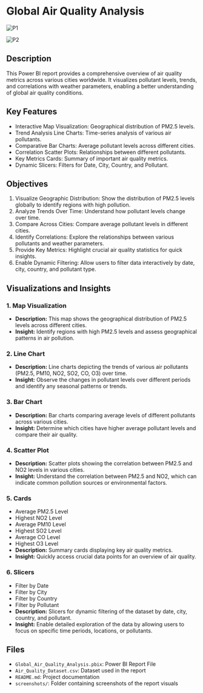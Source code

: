 # Global Air Quality Analysis

![P1](https://github.com/user-attachments/assets/e75df31a-535f-4388-b834-07629db3ca45)

![P2](https://github.com/user-attachments/assets/828ebdc6-6145-42f5-860d-c961766fdddf)

## Description
This Power BI report provides a comprehensive overview of air quality metrics across various cities worldwide. It visualizes pollutant levels, trends, and correlations with weather parameters, enabling a better understanding of global air quality conditions.

## Key Features
- Interactive Map Visualization: Geographical distribution of PM2.5 levels.
- Trend Analysis Line Charts: Time-series analysis of various air pollutants.
- Comparative Bar Charts: Average pollutant levels across different cities.
- Correlation Scatter Plots: Relationships between different pollutants.
- Key Metrics Cards: Summary of important air quality metrics.
- Dynamic Slicers: Filters for Date, City, Country, and Pollutant.

## Objectives
1. Visualize Geographic Distribution: Show the distribution of PM2.5 levels globally to identify regions with high pollution.
2. Analyze Trends Over Time: Understand how pollutant levels change over time.
3. Compare Across Cities: Compare average pollutant levels in different cities.
4. Identify Correlations: Explore the relationships between various pollutants and weather parameters.
5. Provide Key Metrics: Highlight crucial air quality statistics for quick insights.
6. Enable Dynamic Filtering: Allow users to filter data interactively by date, city, country, and pollutant type.

## Visualizations and Insights

### 1. Map Visualization
- **Description:** This map shows the geographical distribution of PM2.5 levels across different cities.
- **Insight:** Identify regions with high PM2.5 levels and assess geographical patterns in air pollution.

### 2. Line Chart
- **Description:** Line charts depicting the trends of various air pollutants (PM2.5, PM10, NO2, SO2, CO, O3) over time.
- **Insight:** Observe the changes in pollutant levels over different periods and identify any seasonal patterns or trends.

### 3. Bar Chart
- **Description:** Bar charts comparing average levels of different pollutants across various cities.
- **Insight:** Determine which cities have higher average pollutant levels and compare their air quality.

### 4. Scatter Plot
- **Description:** Scatter plots showing the correlation between PM2.5 and NO2 levels in various cities.
- **Insight:** Understand the correlation between PM2.5 and NO2, which can indicate common pollution sources or environmental factors.

### 5. Cards
- Average PM2.5 Level
- Highest NO2 Level
- Average PM10 Level
- Highest SO2 Level
- Average CO Level
- Highest O3 Level
- **Description:** Summary cards displaying key air quality metrics.
- **Insight:** Quickly access crucial data points for an overview of air quality.

### 6. Slicers
- Filter by Date
- Filter by City
- Filter by Country
- Filter by Pollutant
- **Description:** Slicers for dynamic filtering of the dataset by date, city, country, and pollutant.
- **Insight:** Enable detailed exploration of the data by allowing users to focus on specific time periods, locations, or pollutants.

## Files
- `Global_Air_Quality_Analysis.pbix`: Power BI Report File
- `Air_Quality_Dataset.csv`: Dataset used in the report
- `README.md`: Project documentation
- `screenshots/`: Folder containing screenshots of the report visuals
